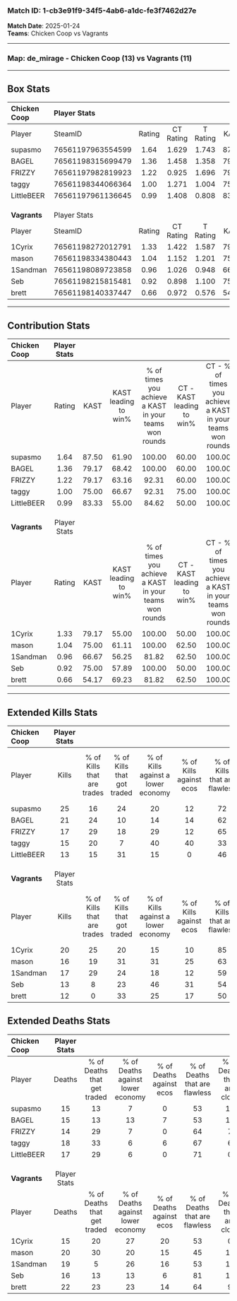 ### Match ID: 1-cb3e91f9-34f5-4ab6-a1dc-fe3f7462d27e  
**Match Date**: 2025-01-24  
**Teams**: Chicken Coop vs Vagrants  

---  

### **Map**: de_mirage - Chicken Coop (13) vs Vagrants (11)  
---  

## Box Stats  

| **Chicken Coop** | Player Stats      |        |           |          |       |       |       |         |        |      |     |
| :- | :- | :-: | :-: | :-: | :-: | :-: | :-: | :-: | :-: | :-: | :-: |
| Player           | SteamID           | Rating | CT Rating | T Rating | KAST  |  ADR  | Kills | Assists | Deaths | K/D  | HS% |
| supasmo          | 76561197963554599 |  1.64  |   1.629   |  1.743   | 87.50 | 107.6 |  25   |    7    |   15   | 1.67 | 44  |
| BAGEL            | 76561198315699479 |  1.36  |   1.458   |  1.358   | 79.17 | 88.1  |  21   |    4    |   15   | 1.40 | 57  |
| FRIZZY           | 76561197982819923 |  1.22  |   0.925   |  1.696   | 79.17 | 80.0  |  17   |    6    |   14   | 1.21 | 41  |
| taggy            | 76561198344066364 |  1.00  |   1.271   |  1.004   | 75.00 | 70.6  |  15   |    7    |   18   | 0.83 | 60  |
| LittleBEER       | 76561197961136645 |  0.99  |   1.408   |  0.808   | 83.33 | 65.2  |  13   |    6    |   17   | 0.76 | 69  |
|                  |                   |        |           |          |       |       |       |         |        |      |     |
|                  |                   |        |           |          |       |       |       |         |        |      |     |
|                  |                   |        |           |          |       |       |       |         |        |      |     |
| **Vagrants**     | Player Stats      |        |           |          |       |       |       |         |        |      |     |
| Player           | SteamID           | Rating | CT Rating | T Rating | KAST  |  ADR  | Kills | Assists | Deaths | K/D  | HS% |
| 1Cyrix           | 76561198272012791 |  1.33  |   1.422   |  1.587   | 79.17 | 85.6  |  20   |    7    |   15   | 1.33 | 30  |
| mason            | 76561198334380443 |  1.04  |   1.152   |  1.201   | 75.00 | 81.3  |  16   |   10    |   20   | 0.80 | 56  |
| 1Sandman         | 76561198089723858 |  0.96  |   1.026   |  0.948   | 66.67 | 66.6  |  17   |    3    |   19   | 0.89 | 35  |
| Seb              | 76561198215815481 |  0.92  |   0.898   |  1.100   | 75.00 | 59.3  |  13   |    3    |   16   | 0.81 | 53  |
| brett            | 76561198140337447 |  0.66  |   0.972   |  0.576   | 54.17 | 72.5  |  12   |    7    |   22   | 0.55 | 66  |
---  

## Contribution Stats  

| **Chicken Coop** | Player Stats |       |                      |                                                        |                           |                                                             |                          |                                                            |
| :- | :-: | :-: | :-: | :-: | :-: | :-: | :-: | :-: |
| Player           |    Rating    | KAST  | KAST leading to win% | % of times you achieve a KAST in your teams won rounds | CT - KAST leading to win% | CT - % of times you achieve a KAST in your teams won rounds | T - KAST leading to win% | T - % of times you achieve a KAST in your teams won rounds |
| supasmo          |     1.64     | 87.50 |        61.90         |                         100.00                         |           60.00           |                           100.00                            |          63.64           |                           100.00                           |
| BAGEL            |     1.36     | 79.17 |        68.42         |                         100.00                         |           60.00           |                           100.00                            |          77.78           |                           100.00                           |
| FRIZZY           |     1.22     | 79.17 |        63.16         |                         92.31                          |           60.00           |                           100.00                            |          66.67           |                           85.71                            |
| taggy            |     1.00     | 75.00 |        66.67         |                         92.31                          |           75.00           |                           100.00                            |          60.00           |                           85.71                            |
| LittleBEER       |     0.99     | 83.33 |        55.00         |                         84.62                          |           50.00           |                           100.00                            |          62.50           |                           71.43                            |
|                  |              |       |                      |                                                        |                           |                                                             |                          |                                                            |
|                  |              |       |                      |                                                        |                           |                                                             |                          |                                                            |
|                  |              |       |                      |                                                        |                           |                                                             |                          |                                                            |
| **Vagrants**     | Player Stats |       |                      |                                                        |                           |                                                             |                          |                                                            |
| Player           |    Rating    | KAST  | KAST leading to win% | % of times you achieve a KAST in your teams won rounds | CT - KAST leading to win% | CT - % of times you achieve a KAST in your teams won rounds | T - KAST leading to win% | T - % of times you achieve a KAST in your teams won rounds |
| 1Cyrix           |     1.33     | 79.17 |        55.00         |                         100.00                         |           50.00           |                           100.00                            |          60.00           |                           100.00                           |
| mason            |     1.04     | 75.00 |        61.11         |                         100.00                         |           62.50           |                           100.00                            |          60.00           |                           100.00                           |
| 1Sandman         |     0.96     | 66.67 |        56.25         |                         81.82                          |           62.50           |                           100.00                            |          50.00           |                           66.67                            |
| Seb              |     0.92     | 75.00 |        57.89         |                         100.00                         |           50.00           |                           100.00                            |          66.67           |                           100.00                           |
| brett            |     0.66     | 54.17 |        69.23         |                         81.82                          |           62.50           |                           100.00                            |          80.00           |                           66.67                            |
---  

## Extended Kills Stats  

| **Chicken Coop** | Player Stats |                            |                            |                                    |                         |                              |                                 |                                       |                    |           |
| :- | :-: | :-: | :-: | :-: | :-: | :-: | :-: | :-: | :-: | :-: |
| Player           |    Kills     | % of Kills that are trades | % of Kills that got traded | % of Kills against a lower economy | % of Kills against ecos | % of Kills that are flawless | % of Kills that are close duels | % of Kills that are assisted by flash | Pistol Round Kills | AWP Kills |
| supasmo          |      25      |             16             |             24             |                 20                 |           12            |              72              |                8                |                   0                   |         9          |     3     |
| BAGEL            |      21      |             24             |             10             |                 14                 |           14            |              62              |               10                |                   0                   |         0          |     2     |
| FRIZZY           |      17      |             29             |             18             |                 29                 |           12            |              65              |                6                |                   0                   |         0          |     0     |
| taggy            |      15      |             20             |             7              |                 40                 |           40            |              33              |               33                |                  20                   |         0          |     0     |
| LittleBEER       |      13      |             15             |             31             |                 15                 |            0            |              46              |                0                |                   0                   |         0          |     2     |
|                  |              |                            |                            |                                    |                         |                              |                                 |                                       |                    |           |
|                  |              |                            |                            |                                    |                         |                              |                                 |                                       |                    |           |
|                  |              |                            |                            |                                    |                         |                              |                                 |                                       |                    |           |
| **Vagrants**     | Player Stats |                            |                            |                                    |                         |                              |                                 |                                       |                    |           |
| Player           |    Kills     | % of Kills that are trades | % of Kills that got traded | % of Kills against a lower economy | % of Kills against ecos | % of Kills that are flawless | % of Kills that are close duels | % of Kills that are assisted by flash | Pistol Round Kills | AWP Kills |
| 1Cyrix           |      20      |             25             |             20             |                 15                 |           10            |              85              |                5                |                   0                   |         7          |     3     |
| mason            |      16      |             19             |             31             |                 31                 |           25            |              63              |               13                |                   0                   |         0          |     1     |
| 1Sandman         |      17      |             29             |             24             |                 18                 |           12            |              59              |               18                |                   6                   |         0          |     2     |
| Seb              |      13      |             8              |             23             |                 46                 |           31            |              54              |                0                |                   0                   |         0          |     1     |
| brett            |      12      |             0              |             33             |                 25                 |           17            |              50              |                0                |                   0                   |         0          |     2     |
## Extended Deaths Stats  

| **Chicken Coop** | Player Stats |                             |                                   |                          |                               |                            |                           |               |
| :- | :-: | :-: | :-: | :-: | :-: | :-: | :-: | :-: |
| Player           |    Deaths    | % of Deaths that get traded | % of Deaths against lower economy | % of Deaths against ecos | % of Deaths that are flawless | % of Deaths that are close | % of Deaths while blinded | Deaths to AWP |
| supasmo          |      15      |             13              |                 7                 |            0             |              53               |             13             |             0             |       1       |
| BAGEL            |      15      |             13              |                13                 |            7             |              53               |             13             |             0             |       3       |
| FRIZZY           |      14      |             29              |                 7                 |            0             |              64               |             7              |             7             |       2       |
| taggy            |      18      |             33              |                 6                 |            6             |              67               |             6              |             0             |       0       |
| LittleBEER       |      17      |             29              |                 6                 |            0             |              71               |             0              |             0             |       1       |
|                  |              |                             |                                   |                          |                               |                            |                           |               |
|                  |              |                             |                                   |                          |                               |                            |                           |               |
|                  |              |                             |                                   |                          |                               |                            |                           |               |
| **Vagrants**     | Player Stats |                             |                                   |                          |                               |                            |                           |               |
| Player           |    Deaths    | % of Deaths that get traded | % of Deaths against lower economy | % of Deaths against ecos | % of Deaths that are flawless | % of Deaths that are close | % of Deaths while blinded | Deaths to AWP |
| 1Cyrix           |      15      |             20              |                27                 |            20            |              53               |             0              |             0             |       1       |
| mason            |      20      |             30              |                20                 |            15            |              45               |             15             |            10             |       3       |
| 1Sandman         |      19      |              5              |                26                 |            16            |              53               |             16             |             0             |       2       |
| Seb              |      16      |             13              |                13                 |            6             |              81               |             13             |             6             |       1       |
| brett            |      22      |             23              |                23                 |            14            |              64               |             9              |             0             |       2       |
